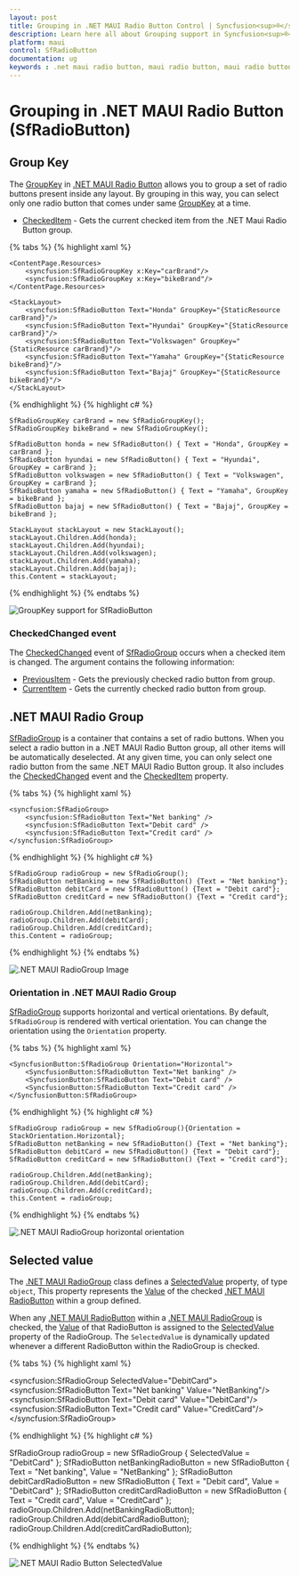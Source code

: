 ```yaml
---
layout: post
title: Grouping in .NET MAUI Radio Button Control | Syncfusion<sup>®</sup>
description: Learn here all about Grouping support in Syncfusion<sup>®</sup> .NET MAUI Radio Button (SfRadioButton) control and more.
platform: maui
control: SfRadioButton
documentation: ug 
keywords : .net maui radio button, maui radio button, maui radio button group, maui radio button grouping, maui radio group.
---
```


# Grouping in .NET MAUI Radio Button (SfRadioButton)

## Group Key

The [GroupKey](https://help.syncfusion.com/cr/maui/Syncfusion.Maui.Buttons.SfRadioButton.html#Syncfusion_Maui_Buttons_SfRadioButton_GroupKey) in [.NET MAUI Radio Button](https://help.syncfusion.com/cr/maui/Syncfusion.Maui.Buttons.SfRadioButton.html) allows you to group a set of radio buttons present inside any layout. By grouping in this way, you can select only one radio button that comes under same [GroupKey](https://help.syncfusion.com/cr/maui/Syncfusion.Maui.Buttons.SfRadioButton.html#Syncfusion_Maui_Buttons_SfRadioButton_GroupKey) at a time.

* [CheckedItem](https://help.syncfusion.com/cr/maui/Syncfusion.Maui.Buttons.SfRadioGroup.html#Syncfusion_Maui_Buttons_SfRadioGroup_CheckedItem) - Gets the current checked item from the .NET Maui Radio Button group.

{% tabs %}
{% highlight xaml %}

    <ContentPage.Resources>
        <syncfusion:SfRadioGroupKey x:Key="carBrand"/>
        <syncfusion:SfRadioGroupKey x:Key="bikeBrand"/>
    </ContentPage.Resources>

    <StackLayout>
        <syncfusion:SfRadioButton Text="Honda" GroupKey="{StaticResource carBrand}"/>
        <syncfusion:SfRadioButton Text="Hyundai" GroupKey="{StaticResource carBrand}"/>
        <syncfusion:SfRadioButton Text="Volkswagen" GroupKey="{StaticResource carBrand}"/>
        <syncfusion:SfRadioButton Text="Yamaha" GroupKey="{StaticResource bikeBrand}"/>
        <syncfusion:SfRadioButton Text="Bajaj" GroupKey="{StaticResource bikeBrand}"/>
    </StackLayout>

{% endhighlight %}
{% highlight c# %}

    SfRadioGroupKey carBrand = new SfRadioGroupKey();
    SfRadioGroupKey bikeBrand = new SfRadioGroupKey();

    SfRadioButton honda = new SfRadioButton() { Text = "Honda", GroupKey = carBrand };
    SfRadioButton hyundai = new SfRadioButton() { Text = "Hyundai", GroupKey = carBrand };
    SfRadioButton volkswagen = new SfRadioButton() { Text = "Volkswagen", GroupKey = carBrand };
    SfRadioButton yamaha = new SfRadioButton() { Text = "Yamaha", GroupKey = bikeBrand };
    SfRadioButton bajaj = new SfRadioButton() { Text = "Bajaj", GroupKey = bikeBrand };

    StackLayout stackLayout = new StackLayout();
    stackLayout.Children.Add(honda);
    stackLayout.Children.Add(hyundai);
    stackLayout.Children.Add(volkswagen);
    stackLayout.Children.Add(yamaha);
    stackLayout.Children.Add(bajaj);
    this.Content = stackLayout;

{% endhighlight %}
{% endtabs %}

![GroupKey support for SfRadioButton](Images/Grouping/groupkey.png)

### CheckedChanged event

The [CheckedChanged](https://help.syncfusion.com/cr/maui/Syncfusion.Maui.Buttons.SfRadioGroup.html#Syncfusion_Maui_Buttons_SfRadioGroup_CheckedChanged) event of [SfRadioGroup](https://help.syncfusion.com/cr/maui/Syncfusion.Maui.Buttons.SfRadioGroup.html) occurs when a checked item is changed. The argument contains the following information:

* [PreviousItem](https://help.syncfusion.com/cr/maui/Syncfusion.Maui.Buttons.CheckedChangedEventArgs.html#Syncfusion_Maui_Buttons_CheckedChangedEventArgs_PreviousItem) - Gets the previously checked radio button from group.
* [CurrentItem](https://help.syncfusion.com/cr/maui/Syncfusion.Maui.Buttons.CheckedChangedEventArgs.html#Syncfusion_Maui_Buttons_CheckedChangedEventArgs_CurrentItem) - Gets the currently checked radio button from group.

## .NET MAUI Radio Group

[SfRadioGroup](https://help.syncfusion.com/cr/maui/Syncfusion.Maui.Buttons.SfRadioGroup.html) is a container that contains a set of radio buttons. When you select a radio button in a .NET MAUI Radio Button group, all other items will be automatically deselected. At any given time, you can only select one radio button from the same .NET MAUI Radio Button group. It also includes the [CheckedChanged](https://help.syncfusion.com/cr/maui/Syncfusion.Maui.Buttons.SfRadioGroup.html#Syncfusion_Maui_Buttons_SfRadioGroup_CheckedChanged) event and the [CheckedItem](https://help.syncfusion.com/cr/maui/Syncfusion.Maui.Buttons.SfRadioGroup.html#Syncfusion_Maui_Buttons_SfRadioGroup_CheckedItem) property.

{% tabs %}
{% highlight xaml %}

    <syncfusion:SfRadioGroup>
        <syncfusion:SfRadioButton Text="Net banking" />
        <syncfusion:SfRadioButton Text="Debit card" />
        <syncfusion:SfRadioButton Text="Credit card" />
    </syncfusion:SfRadioGroup>

{% endhighlight %}
{% highlight c# %}

    SfRadioGroup radioGroup = new SfRadioGroup();
    SfRadioButton netBanking = new SfRadioButton() {Text = "Net banking"};
    SfRadioButton debitCard = new SfRadioButton() {Text = "Debit card"};
    SfRadioButton creditCard = new SfRadioButton() {Text = "Credit card"};

    radioGroup.Children.Add(netBanking);
    radioGroup.Children.Add(debitCard);
    radioGroup.Children.Add(creditCard);
    this.Content = radioGroup;

{% endhighlight %}
{% endtabs %}

![.NET MAUI RadioGroup Image](Images/Grouping/radiogroup.png)

### Orientation in .NET MAUI Radio Group

[SfRadioGroup](https://help.syncfusion.com/cr/maui/Syncfusion.Maui.Buttons.SfRadioGroup.html) supports horizontal and vertical orientations. By default, `SfRadioGroup` is rendered with vertical orientation. You can change the orientation using the `Orientation` property.

{% tabs %}
{% highlight xaml %}

    <SyncfusionButton:SfRadioGroup Orientation="Horizontal">
        <SyncfusionButton:SfRadioButton Text="Net banking" />
        <SyncfusionButton:SfRadioButton Text="Debit card" />
        <SyncfusionButton:SfRadioButton Text="Credit card" />
    </SyncfusionButton:SfRadioGroup>

{% endhighlight %}
{% highlight c# %}

    SfRadioGroup radioGroup = new SfRadioGroup(){Orientation = StackOrientation.Horizontal};
    SfRadioButton netBanking = new SfRadioButton() {Text = "Net banking"};
    SfRadioButton debitCard = new SfRadioButton() {Text = "Debit card"};
    SfRadioButton creditCard = new SfRadioButton() {Text = "Credit card"};

    radioGroup.Children.Add(netBanking);
    radioGroup.Children.Add(debitCard);
    radioGroup.Children.Add(creditCard);
    this.Content = radioGroup;

{% endhighlight %}
{% endtabs %}

![.NET MAUI RadioGroup horizontal orientation](Images/Grouping/radiogrouporientation.png)

## Selected value
The [.NET MAUI RadioGroup](https://help.syncfusion.com/cr/maui/Syncfusion.Maui.Buttons.SfRadioGroup.html) class defines a [SelectedValue](https://help.syncfusion.com/cr/maui/Syncfusion.Maui.Buttons.SfRadioGroup.html#Syncfusion_Maui_Buttons_SfRadioGroup_SelectedValue) property, of type `object`, This property represents the [Value](https://help.syncfusion.com/cr/maui/Syncfusion.Maui.Buttons.SfRadioButton.html#Syncfusion_Maui_Buttons_SfRadioButton_Value) of the checked [.NET MAUI RadioButton](https://help.syncfusion.com/cr/maui/Syncfusion.Maui.Buttons.SfRadioButton.html) within a group defined.

When any [.NET MAUI RadioButton](https://help.syncfusion.com/cr/maui/Syncfusion.Maui.Buttons.SfRadioButton.html) within a  [.NET MAUI RadioGroup](https://help.syncfusion.com/cr/maui/Syncfusion.Maui.Buttons.SfRadioGroup.html) is checked, the [Value](https://help.syncfusion.com/cr/maui/Syncfusion.Maui.Buttons.SfRadioButton.html#Syncfusion_Maui_Buttons_SfRadioButton_Value) of that RadioButton is assigned to the [SelectedValue](https://help.syncfusion.com/cr/maui/Syncfusion.Maui.Buttons.SfRadioGroup.html#Syncfusion_Maui_Buttons_SfRadioGroup_SelectedValue) property of the RadioGroup. The `SelectedValue` is dynamically updated whenever a different RadioButton within the RadioGroup is checked.

{% tabs %}
{% highlight xaml %}

<syncfusion:SfRadioGroup SelectedValue="DebitCard">
    <syncfusion:SfRadioButton Text="Net banking" Value="NetBanking"/>
    <syncfusion:SfRadioButton Text="Debit card" Value="DebitCard"/>
    <syncfusion:SfRadioButton Text="Credit card" Value="CreditCard"/>
</syncfusion:SfRadioGroup>

{% endhighlight %}
{% highlight c# %}

SfRadioGroup radioGroup = new SfRadioGroup
{
    SelectedValue = "DebitCard"
};
SfRadioButton netBankingRadioButton = new SfRadioButton
{
    Text = "Net banking",
    Value = "NetBanking"
};
SfRadioButton debitCardRadioButton = new SfRadioButton
{
    Text = "Debit card",
    Value = "DebitCard"
};
SfRadioButton creditCardRadioButton = new SfRadioButton
{
    Text = "Credit card",
    Value = "CreditCard"
};
radioGroup.Children.Add(netBankingRadioButton);
radioGroup.Children.Add(debitCardRadioButton);
radioGroup.Children.Add(creditCardRadioButton);

{% endhighlight %}
{% endtabs %}

![.NET MAUI Radio Button SelectedValue](Images/Grouping/selectedvalue.png)
